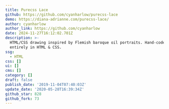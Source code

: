 ```yaml
---
title: Purecss Lace
github: https://github.com/cyanharlow/purecss-lace
demo: https://diana-adrianne.com/purecss-lace/
author: cyanharlow
author_link: https://github.com/cyanharlow
date: 2024-11-27T16:12:02.701Z
description: >-
  HTML/CSS drawing inspired by Flemish baroque oil portraits. Hand-coded
  entirely in HTML & CSS.
ssg:
  - HTML
css: []
ui: []
cms: []
category: []
draft: false
publish_date: '2019-11-04T07:40:03Z'
update_date: '2020-05-28T16:39:34Z'
github_star: 828
github_fork: 73
---
```

